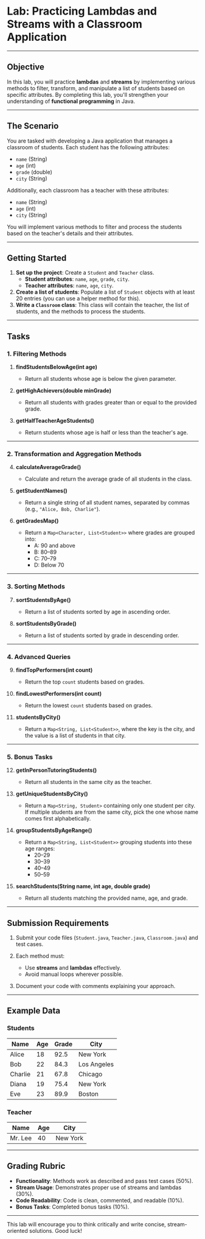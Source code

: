 # **Lab: Practicing Lambdas and Streams with a Classroom Application**

---

## **Objective**  
In this lab, you will practice **lambdas** and **streams** by implementing various methods to filter, transform, and manipulate a list of students based on specific attributes. By completing this lab, you'll strengthen your understanding of **functional programming** in Java.

---

## **The Scenario**  
You are tasked with developing a Java application that manages a classroom of students. Each student has the following attributes:  
- `name` (String)  
- `age` (int)  
- `grade` (double)  
- `city` (String)

Additionally, each classroom has a teacher with these attributes:  
- `name` (String)  
- `age` (int)  
- `city` (String)

You will implement various methods to filter and process the students based on the teacher's details and their attributes.

---

## **Getting Started**
1. **Set up the project**: Create a `Student` and `Teacher` class.  
   - **Student attributes**: `name`, `age`, `grade`, `city`.  
   - **Teacher attributes**: `name`, `age`, `city`.  
2. **Create a list of students**: Populate a list of `Student` objects with at least 20 entries (you can use a helper method for this).  
3. **Write a `Classroom` class**: This class will contain the teacher, the list of students, and the methods to process the students.

---

## **Tasks**

### **1. Filtering Methods**
1. **findStudentsBelowAge(int age)**  
   - Return all students whose age is below the given parameter.  

2. **getHighAchievers(double minGrade)**  
   - Return all students with grades greater than or equal to the provided grade.  

3. **getHalfTeacherAgeStudents()**  
   - Return students whose age is half or less than the teacher's age.

---

### **2. Transformation and Aggregation Methods**
4. **calculateAverageGrade()**  
   - Calculate and return the average grade of all students in the class.  

5. **getStudentNames()**  
   - Return a single string of all student names, separated by commas (e.g., `"Alice, Bob, Charlie"`).

6. **getGradesMap()**  
   - Return a `Map<Character, List<Student>>` where grades are grouped into:  
     - A: 90 and above  
     - B: 80–89  
     - C: 70–79  
     - D: Below 70  

---

### **3. Sorting Methods**
7. **sortStudentsByAge()**  
   - Return a list of students sorted by age in ascending order.  

8. **sortStudentsByGrade()**  
   - Return a list of students sorted by grade in descending order.  

---

### **4. Advanced Queries**
9. **findTopPerformers(int count)**  
   - Return the top `count` students based on grades.  

10. **findLowestPerformers(int count)**  
    - Return the lowest `count` students based on grades.  

11. **studentsByCity()**  
    - Return a `Map<String, List<Student>>`, where the key is the city, and the value is a list of students in that city.  

---

### **5. Bonus Tasks**
12. **getInPersonTutoringStudents()**  
    - Return all students in the same city as the teacher.  

13. **getUniqueStudentsByCity()**  
    - Return a `Map<String, Student>` containing only one student per city. If multiple students are from the same city, pick the one whose name comes first alphabetically.  

14. **groupStudentsByAgeRange()**  
    - Return a `Map<String, List<Student>>` grouping students into these age ranges:  
      - 20–29  
      - 30–39  
      - 40–49  
      - 50–59  

15. **searchStudents(String name, int age, double grade)**  
    - Return all students matching the provided name, age, and grade.  

---

## **Submission Requirements**
1. Submit your code files (`Student.java`, `Teacher.java`, `Classroom.java`) and test cases.  
2. Each method must:
   - Use **streams** and **lambdas** effectively.  
   - Avoid manual loops wherever possible.  

3. Document your code with comments explaining your approach.  

---

## **Example Data**
### Students
| Name     | Age | Grade | City       |
|----------|-----|-------|------------|
| Alice    | 18  | 92.5  | New York   |
| Bob      | 22  | 84.3  | Los Angeles|
| Charlie  | 21  | 67.8  | Chicago    |
| Diana    | 19  | 75.4  | New York   |
| Eve      | 23  | 89.9  | Boston     |

### Teacher
| Name   | Age | City       |
|--------|-----|------------|
| Mr. Lee| 40  | New York   |

---

## **Grading Rubric**
- **Functionality**: Methods work as described and pass test cases (50%).  
- **Stream Usage**: Demonstrates proper use of streams and lambdas (30%).  
- **Code Readability**: Code is clean, commented, and readable (10%).  
- **Bonus Tasks**: Completed bonus tasks (10%).  

---

This lab will encourage you to think critically and write concise, stream-oriented solutions. Good luck!
